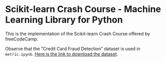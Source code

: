 # Scikit-learn Crash Course - Machine Learning Library for Python
This is the implementation of the Scikit-learn Crash Course offered by freeCodeCamp.

Observe that the “Credit Card Fraud Detection” dataset is used in `metric.ipynb`.
[Here is the link to download the dataset](https://www.kaggle.com/datasets/mlg-ulb/creditcardfraud/).

